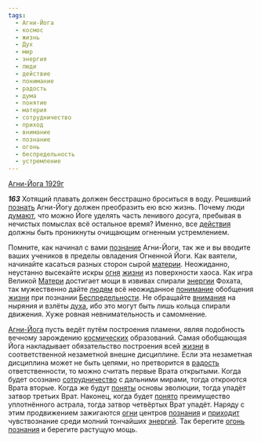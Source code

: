 ```yaml
---
tags:
  - Агни-Йога
  - космос
  - жизнь
  - Дух
  - мир
  - энергия
  - люди
  - действие
  - понимание
  - радость
  - дума
  - понятие
  - материя
  - сотрудничество
  - приход
  - внимание
  - познание
  - огонь
  - беспредельность
  - устремление
---
```


[Агни-Йога 1929г](https://127.0.0.1:4002/agni/1929)

___163___
Хотящий плавать должен бесстрашно броситься в воду. Решивший [познать](../../../tags/#[познание](../../../tags/#познание)) Агни-Йогу должен преобразить ею всю жизнь. Почему люди [думают](../../../tags/#дума), что можно Йоге уделять часть ленивого досуга, пребывая в нечистых помыслах всё остальное время? Именно, все [действия](../../../tags/#действие) должны быть проникнуты очищающим огненным устремлением.   

Помните, как начинал с вами [познание](../../../tags/#познание) Агни-Йоги, так же и вы вводите ваших учеников в пределы овладения Огненной Йоги. Как ваятели, начинайте касаться разных сторон сырой [материи](../../../tags/#материя). Неожиданно, неустанно высекайте искры [огня](../../../tags/#[огонь](../../../tags/#огонь)) [жизни](../../../tags/#жизнь) из поверхности хаоса. Как игра Великой [Матери](../../../tags/#материя) достигает мощи в извивах спирали [энергии](../../../tags/#энергия) Фохата, так мужественно дайте [людям](../../../tags/#люди) всё неожиданное [понимание](../../../tags/#понимание) обобщения [жизни](../../../tags/#жизнь) при познании [Беспредельности](../../../tags/#беспредельность). Не обращайте [внимания](../../../tags/#внимание) на ныряния и взлёты [духа](../../../tags/#Дух), ибо это могут быть лишь кольца спирали движения. Хуже ровная невнимательность и самомнение.   

[Агни-Йога](../../../tags/#Агни-Йога) пусть ведёт путём построения пламени, являя подобность вечному зарождению [космических](../../../tags/#космос) образований. Самая обобщающая Йога накладывает обязательство построения всей [жизни](../../../tags/#жизнь) в соответственной незаметной внешне дисциплине. Если эта незаметная дисциплина может не быть цепями, но претворится в [радость](../../../tags/#радость) ответственности, то можно считать первые Врата открытыми. Когда будет осознано [сотрудничество](../../../tags/#сотрудничество) с дальними мирами, тогда откроются Врата вторые. Когда же будут [поняты](../../../tags/#понятие) основы эволюции, тогда упадёт затвор третьих Врат. Наконец, когда будет [понято](../../../tags/#понятие) преимущество уплотнённого астрала, тогда затвор четвёртых Врат упадёт. Наряду с этим продвижением зажигаются [огни](../../../tags/#[огонь](../../../tags/#огонь)) центров [познания](../../../tags/#познание) и [приходит](../../../tags/#приход) чувствознание среди молний тончайших [энергий](../../../tags/#энергия). Так берегите [огонь](../../../tags/#огонь) [познания](../../../tags/#познание) и берегите растущую мощь.